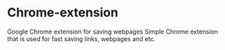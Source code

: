 # Chrome-extension

Google Chrome extension for saving webpages
Simple Chrome extension that is used for fast saving links, webpages and etc.
